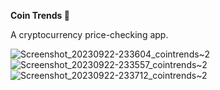 
**Coin Trends 🤑**

A cryptocurrency price-checking app.

![Screenshot_20230922-233604_cointrends~2](https://github.com/root-sys/cointrends/assets/54510055/6dfdfa8f-9342-4681-aa8b-a2c961d55c6e)
![Screenshot_20230922-233557_cointrends~2](https://github.com/root-sys/cointrends/assets/54510055/01504f4f-2bd8-4baa-a4f0-3405413b2609)
![Screenshot_20230922-233712_cointrends~2](https://github.com/root-sys/cointrends/assets/54510055/e61f463e-89ed-4137-b009-489a2472eeb0)
